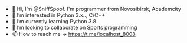 - 👋 Hi, I’m @SniffSpoof. I'm programmer from Novosibirsk, Academcity
- 👀 I’m interested in Python 3.x.., C/C++ 
- 🌱 I’m currently learning Python 3.8
- 💞️ I’m looking to collaborate on Sports programming
- 📫 How to reach me -> https://t.me/localhost_8008

<!---
SniffSpoof/SniffSpoof is a ✨ special ✨ repository because its `README.md` (this file) appears on your GitHub profile.
You can click the Preview link to take a look at your changes.
--->
